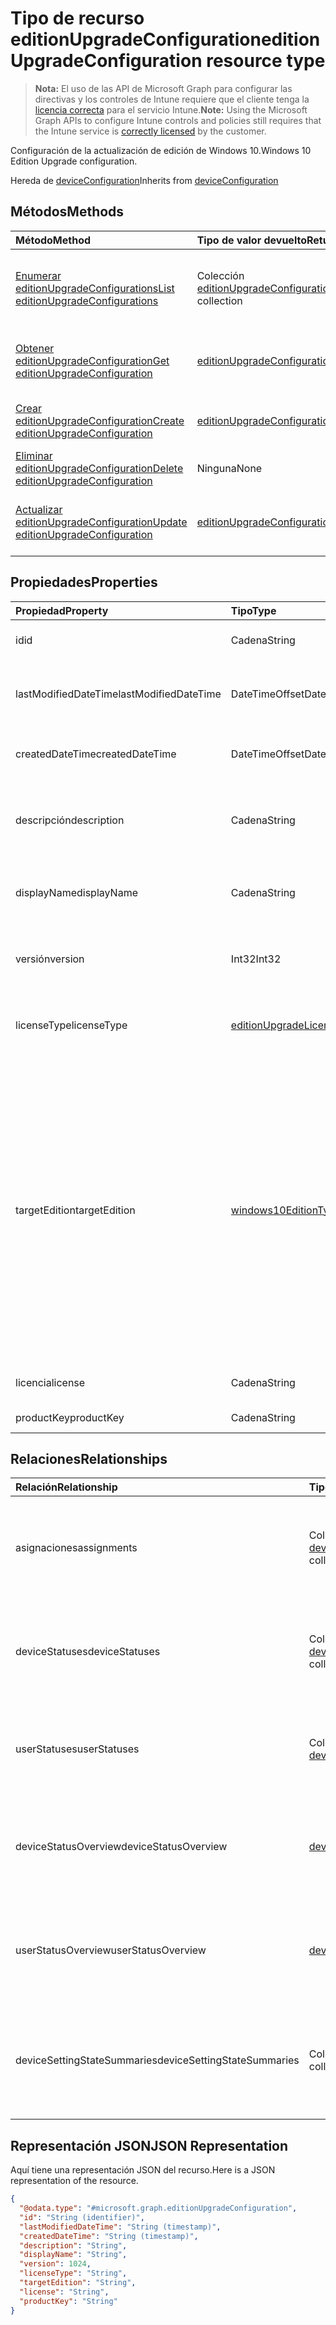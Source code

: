 # <a name="editionupgradeconfiguration-resource-type"></a><span data-ttu-id="69ca4-101">Tipo de recurso editionUpgradeConfiguration</span><span class="sxs-lookup"><span data-stu-id="69ca4-101">editionUpgradeConfiguration resource type</span></span>

> <span data-ttu-id="69ca4-102">**Nota:** El uso de las API de Microsoft Graph para configurar las directivas y los controles de Intune requiere que el cliente tenga la [licencia correcta](https://go.microsoft.com/fwlink/?linkid=839381) para el servicio Intune.</span><span class="sxs-lookup"><span data-stu-id="69ca4-102">**Note:** Using the Microsoft Graph APIs to configure Intune controls and policies still requires that the Intune service is [correctly licensed](https://go.microsoft.com/fwlink/?linkid=839381) by the customer.</span></span>

<span data-ttu-id="69ca4-103">Configuración de la actualización de edición de Windows 10.</span><span class="sxs-lookup"><span data-stu-id="69ca4-103">Windows 10 Edition Upgrade configuration.</span></span>

<span data-ttu-id="69ca4-104">Hereda de [deviceConfiguration](../resources/intune_deviceconfig_deviceconfiguration.md)</span><span class="sxs-lookup"><span data-stu-id="69ca4-104">Inherits from [deviceConfiguration](../resources/intune_deviceconfig_deviceconfiguration.md)</span></span>

## <a name="methods"></a><span data-ttu-id="69ca4-105">Métodos</span><span class="sxs-lookup"><span data-stu-id="69ca4-105">Methods</span></span>
|<span data-ttu-id="69ca4-106">Método</span><span class="sxs-lookup"><span data-stu-id="69ca4-106">Method</span></span>|<span data-ttu-id="69ca4-107">Tipo de valor devuelto</span><span class="sxs-lookup"><span data-stu-id="69ca4-107">Return Type</span></span>|<span data-ttu-id="69ca4-108">Descripción</span><span class="sxs-lookup"><span data-stu-id="69ca4-108">Description</span></span>|
|:---|:---|:---|
|[<span data-ttu-id="69ca4-109">Enumerar editionUpgradeConfigurations</span><span class="sxs-lookup"><span data-stu-id="69ca4-109">List editionUpgradeConfigurations</span></span>](../api/intune_deviceconfig_editionupgradeconfiguration_list.md)|<span data-ttu-id="69ca4-110">Colección [editionUpgradeConfiguration](../resources/intune_deviceconfig_editionupgradeconfiguration.md)</span><span class="sxs-lookup"><span data-stu-id="69ca4-110">[editionUpgradeConfiguration](../resources/intune_deviceconfig_editionupgradeconfiguration.md) collection</span></span>|<span data-ttu-id="69ca4-111">Enumere las propiedades y las relaciones de los objetos [editionUpgradeConfiguration](../resources/intune_deviceconfig_editionupgradeconfiguration.md).</span><span class="sxs-lookup"><span data-stu-id="69ca4-111">List properties and relationships of the [editionUpgradeConfiguration](../resources/intune_deviceconfig_editionupgradeconfiguration.md) objects.</span></span>|
|[<span data-ttu-id="69ca4-112">Obtener editionUpgradeConfiguration</span><span class="sxs-lookup"><span data-stu-id="69ca4-112">Get editionUpgradeConfiguration</span></span>](../api/intune_deviceconfig_editionupgradeconfiguration_get.md)|[<span data-ttu-id="69ca4-113">editionUpgradeConfiguration</span><span class="sxs-lookup"><span data-stu-id="69ca4-113">editionUpgradeConfiguration</span></span>](../resources/intune_deviceconfig_editionupgradeconfiguration.md)|<span data-ttu-id="69ca4-114">Lea las propiedades y las relaciones del objeto [editionUpgradeConfiguration](../resources/intune_deviceconfig_editionupgradeconfiguration.md).</span><span class="sxs-lookup"><span data-stu-id="69ca4-114">Read properties and relationships of the [editionUpgradeConfiguration](../resources/intune_deviceconfig_editionupgradeconfiguration.md) object.</span></span>|
|[<span data-ttu-id="69ca4-115">Crear editionUpgradeConfiguration</span><span class="sxs-lookup"><span data-stu-id="69ca4-115">Create editionUpgradeConfiguration</span></span>](../api/intune_deviceconfig_editionupgradeconfiguration_create.md)|[<span data-ttu-id="69ca4-116">editionUpgradeConfiguration</span><span class="sxs-lookup"><span data-stu-id="69ca4-116">editionUpgradeConfiguration</span></span>](../resources/intune_deviceconfig_editionupgradeconfiguration.md)|<span data-ttu-id="69ca4-117">Cree un objeto [editionUpgradeConfiguration](../resources/intune_deviceconfig_editionupgradeconfiguration.md).</span><span class="sxs-lookup"><span data-stu-id="69ca4-117">Create a new [editionUpgradeConfiguration](../resources/intune_deviceconfig_editionupgradeconfiguration.md) object.</span></span>|
|[<span data-ttu-id="69ca4-118">Eliminar editionUpgradeConfiguration</span><span class="sxs-lookup"><span data-stu-id="69ca4-118">Delete editionUpgradeConfiguration</span></span>](../api/intune_deviceconfig_editionupgradeconfiguration_delete.md)|<span data-ttu-id="69ca4-119">Ninguna</span><span class="sxs-lookup"><span data-stu-id="69ca4-119">None</span></span>|<span data-ttu-id="69ca4-120">Elimina un [editionUpgradeConfiguration](../resources/intune_deviceconfig_editionupgradeconfiguration.md).</span><span class="sxs-lookup"><span data-stu-id="69ca4-120">Deletes a [editionUpgradeConfiguration](../resources/intune_deviceconfig_editionupgradeconfiguration.md).</span></span>|
|[<span data-ttu-id="69ca4-121">Actualizar editionUpgradeConfiguration</span><span class="sxs-lookup"><span data-stu-id="69ca4-121">Update editionUpgradeConfiguration</span></span>](../api/intune_deviceconfig_editionupgradeconfiguration_update.md)|[<span data-ttu-id="69ca4-122">editionUpgradeConfiguration</span><span class="sxs-lookup"><span data-stu-id="69ca4-122">editionUpgradeConfiguration</span></span>](../resources/intune_deviceconfig_editionupgradeconfiguration.md)|<span data-ttu-id="69ca4-123">Actualice las propiedades de un objeto [editionUpgradeConfiguration](../resources/intune_deviceconfig_editionupgradeconfiguration.md).</span><span class="sxs-lookup"><span data-stu-id="69ca4-123">Update the properties of a [editionUpgradeConfiguration](../resources/intune_deviceconfig_editionupgradeconfiguration.md) object.</span></span>|

## <a name="properties"></a><span data-ttu-id="69ca4-124">Propiedades</span><span class="sxs-lookup"><span data-stu-id="69ca4-124">Properties</span></span>
|<span data-ttu-id="69ca4-125">Propiedad</span><span class="sxs-lookup"><span data-stu-id="69ca4-125">Property</span></span>|<span data-ttu-id="69ca4-126">Tipo</span><span class="sxs-lookup"><span data-stu-id="69ca4-126">Type</span></span>|<span data-ttu-id="69ca4-127">Descripción</span><span class="sxs-lookup"><span data-stu-id="69ca4-127">Description</span></span>|
|:---|:---|:---|
|<span data-ttu-id="69ca4-128">id</span><span class="sxs-lookup"><span data-stu-id="69ca4-128">id</span></span>|<span data-ttu-id="69ca4-129">Cadena</span><span class="sxs-lookup"><span data-stu-id="69ca4-129">String</span></span>|<span data-ttu-id="69ca4-130">Clave de la entidad.</span><span class="sxs-lookup"><span data-stu-id="69ca4-130">Key of the entity.</span></span> <span data-ttu-id="69ca4-131">Heredado de [deviceConfiguration](../resources/intune_deviceconfig_deviceconfiguration.md)</span><span class="sxs-lookup"><span data-stu-id="69ca4-131">Inherited from [deviceConfiguration](../resources/intune_deviceconfig_deviceconfiguration.md)</span></span>|
|<span data-ttu-id="69ca4-132">lastModifiedDateTime</span><span class="sxs-lookup"><span data-stu-id="69ca4-132">lastModifiedDateTime</span></span>|<span data-ttu-id="69ca4-133">DateTimeOffset</span><span class="sxs-lookup"><span data-stu-id="69ca4-133">DateTimeOffset</span></span>|<span data-ttu-id="69ca4-134">Fecha y hora en la que se modificó el objeto por última vez.</span><span class="sxs-lookup"><span data-stu-id="69ca4-134">DateTime the object was last modified.</span></span> <span data-ttu-id="69ca4-135">Heredado de [deviceConfiguration](../resources/intune_deviceconfig_deviceconfiguration.md)</span><span class="sxs-lookup"><span data-stu-id="69ca4-135">Inherited from [deviceConfiguration](../resources/intune_deviceconfig_deviceconfiguration.md)</span></span>|
|<span data-ttu-id="69ca4-136">createdDateTime</span><span class="sxs-lookup"><span data-stu-id="69ca4-136">createdDateTime</span></span>|<span data-ttu-id="69ca4-137">DateTimeOffset</span><span class="sxs-lookup"><span data-stu-id="69ca4-137">DateTimeOffset</span></span>|<span data-ttu-id="69ca4-138">Fecha y hora en la que se creó el objeto.</span><span class="sxs-lookup"><span data-stu-id="69ca4-138">DateTime the object was created.</span></span> <span data-ttu-id="69ca4-139">Heredado de [deviceConfiguration](../resources/intune_deviceconfig_deviceconfiguration.md)</span><span class="sxs-lookup"><span data-stu-id="69ca4-139">Inherited from [deviceConfiguration](../resources/intune_deviceconfig_deviceconfiguration.md)</span></span>|
|<span data-ttu-id="69ca4-140">descripción</span><span class="sxs-lookup"><span data-stu-id="69ca4-140">description</span></span>|<span data-ttu-id="69ca4-141">Cadena</span><span class="sxs-lookup"><span data-stu-id="69ca4-141">String</span></span>|<span data-ttu-id="69ca4-142">Descripción proporcionada por el administrador de la configuración del dispositivo.</span><span class="sxs-lookup"><span data-stu-id="69ca4-142">Admin provided description of the Device Configuration.</span></span> <span data-ttu-id="69ca4-143">Heredado de [deviceConfiguration](../resources/intune_deviceconfig_deviceconfiguration.md)</span><span class="sxs-lookup"><span data-stu-id="69ca4-143">Inherited from [deviceConfiguration](../resources/intune_deviceconfig_deviceconfiguration.md)</span></span>|
|<span data-ttu-id="69ca4-144">displayName</span><span class="sxs-lookup"><span data-stu-id="69ca4-144">displayName</span></span>|<span data-ttu-id="69ca4-145">Cadena</span><span class="sxs-lookup"><span data-stu-id="69ca4-145">String</span></span>|<span data-ttu-id="69ca4-146">Nombre proporcionado por el administrador de la configuración del dispositivo.</span><span class="sxs-lookup"><span data-stu-id="69ca4-146">Admin provided name of the device configuration.</span></span> <span data-ttu-id="69ca4-147">Heredado de [deviceConfiguration](../resources/intune_deviceconfig_deviceconfiguration.md)</span><span class="sxs-lookup"><span data-stu-id="69ca4-147">Inherited from [deviceConfiguration](../resources/intune_deviceconfig_deviceconfiguration.md)</span></span>|
|<span data-ttu-id="69ca4-148">versión</span><span class="sxs-lookup"><span data-stu-id="69ca4-148">version</span></span>|<span data-ttu-id="69ca4-149">Int32</span><span class="sxs-lookup"><span data-stu-id="69ca4-149">Int32</span></span>|<span data-ttu-id="69ca4-150">Versión de la configuración del dispositivo.</span><span class="sxs-lookup"><span data-stu-id="69ca4-150">Version of the device configuration.</span></span> <span data-ttu-id="69ca4-151">Heredado de [deviceConfiguration](../resources/intune_deviceconfig_deviceconfiguration.md)</span><span class="sxs-lookup"><span data-stu-id="69ca4-151">Inherited from [deviceConfiguration](../resources/intune_deviceconfig_deviceconfiguration.md)</span></span>|
|<span data-ttu-id="69ca4-152">licenseType</span><span class="sxs-lookup"><span data-stu-id="69ca4-152">licenseType</span></span>|[<span data-ttu-id="69ca4-153">editionUpgradeLicenseType</span><span class="sxs-lookup"><span data-stu-id="69ca4-153">editionUpgradeLicenseType</span></span>](../resources/intune_deviceconfig_editionupgradelicensetype.md)|<span data-ttu-id="69ca4-154">Tipo de licencia de actualización de edición.</span><span class="sxs-lookup"><span data-stu-id="69ca4-154">Edition Upgrade License Type.</span></span> <span data-ttu-id="69ca4-155">Los valores posibles son: `productKey` y `licenseFile`.</span><span class="sxs-lookup"><span data-stu-id="69ca4-155">Possible values are: `productKey`, `licenseFile`.</span></span>|
|<span data-ttu-id="69ca4-156">targetEdition</span><span class="sxs-lookup"><span data-stu-id="69ca4-156">targetEdition</span></span>|[<span data-ttu-id="69ca4-157">windows10EditionType</span><span class="sxs-lookup"><span data-stu-id="69ca4-157">windows10EditionType</span></span>](../resources/intune_deviceconfig_windows10editiontype.md)|<span data-ttu-id="69ca4-158">Edición de destino de la actualización de edición.</span><span class="sxs-lookup"><span data-stu-id="69ca4-158">Edition Upgrade Target Edition.</span></span> <span data-ttu-id="69ca4-159">Los valores posibles son: `windows10Enterprise`, `windows10EnterpriseN`, `windows10Education`, `windows10EducationN`, `windows10MobileEnterprise`, `windows10HolographicEnterprise`, `windows10Professional`, `windows10ProfessionalN`, `windows10ProfessionalEducation`, `windows10ProfessionalEducationN`, `windows10ProfessionalWorkstation` y `windows10ProfessionalWorkstationN`.</span><span class="sxs-lookup"><span data-stu-id="69ca4-159">Possible values are: `windows10Enterprise`, `windows10EnterpriseN`, `windows10Education`, `windows10EducationN`, `windows10MobileEnterprise`, `windows10HolographicEnterprise`, `windows10Professional`, `windows10ProfessionalN`, `windows10ProfessionalEducation`, `windows10ProfessionalEducationN`, `windows10ProfessionalWorkstation`, `windows10ProfessionalWorkstationN`.</span></span>|
|<span data-ttu-id="69ca4-160">licencia</span><span class="sxs-lookup"><span data-stu-id="69ca4-160">license</span></span>|<span data-ttu-id="69ca4-161">Cadena</span><span class="sxs-lookup"><span data-stu-id="69ca4-161">String</span></span>|<span data-ttu-id="69ca4-162">Contenido de archivo de actualización de edición.</span><span class="sxs-lookup"><span data-stu-id="69ca4-162">Edition Upgrade License File Content.</span></span>|
|<span data-ttu-id="69ca4-163">productKey</span><span class="sxs-lookup"><span data-stu-id="69ca4-163">productKey</span></span>|<span data-ttu-id="69ca4-164">Cadena</span><span class="sxs-lookup"><span data-stu-id="69ca4-164">String</span></span>|<span data-ttu-id="69ca4-165">Clave de producto de actualización de edición.</span><span class="sxs-lookup"><span data-stu-id="69ca4-165">Edition Upgrade Product Key.</span></span>|

## <a name="relationships"></a><span data-ttu-id="69ca4-166">Relaciones</span><span class="sxs-lookup"><span data-stu-id="69ca4-166">Relationships</span></span>
|<span data-ttu-id="69ca4-167">Relación</span><span class="sxs-lookup"><span data-stu-id="69ca4-167">Relationship</span></span>|<span data-ttu-id="69ca4-168">Tipo</span><span class="sxs-lookup"><span data-stu-id="69ca4-168">Type</span></span>|<span data-ttu-id="69ca4-169">Descripción</span><span class="sxs-lookup"><span data-stu-id="69ca4-169">Description</span></span>|
|:---|:---|:---|
|<span data-ttu-id="69ca4-170">asignaciones</span><span class="sxs-lookup"><span data-stu-id="69ca4-170">assignments</span></span>|<span data-ttu-id="69ca4-171">Colección [deviceConfigurationAssignment](../resources/intune_deviceconfig_deviceconfigurationassignment.md)</span><span class="sxs-lookup"><span data-stu-id="69ca4-171">[deviceConfigurationAssignment](../resources/intune_deviceconfig_deviceconfigurationassignment.md) collection</span></span>|<span data-ttu-id="69ca4-172">La lista de tareas para el perfil de configuración del dispositivo.</span><span class="sxs-lookup"><span data-stu-id="69ca4-172">The list of assignments for the device configuration profile.</span></span> <span data-ttu-id="69ca4-173">Heredado de [deviceConfiguration](../resources/intune_deviceconfig_deviceconfiguration.md)</span><span class="sxs-lookup"><span data-stu-id="69ca4-173">Inherited from [deviceConfiguration](../resources/intune_deviceconfig_deviceconfiguration.md)</span></span>|
|<span data-ttu-id="69ca4-174">deviceStatuses</span><span class="sxs-lookup"><span data-stu-id="69ca4-174">deviceStatuses</span></span>|<span data-ttu-id="69ca4-175">Colección [deviceConfigurationDeviceStatus](../resources/intune_deviceconfig_deviceconfigurationdevicestatus.md)</span><span class="sxs-lookup"><span data-stu-id="69ca4-175">[deviceConfigurationDeviceStatus](../resources/intune_deviceconfig_deviceconfigurationdevicestatus.md) collection</span></span>|<span data-ttu-id="69ca4-176">Estado de instalación de configuración del dispositivo por dispositivo.</span><span class="sxs-lookup"><span data-stu-id="69ca4-176">Device configuration installation status by device.</span></span> <span data-ttu-id="69ca4-177">Heredado de [deviceConfiguration](../resources/intune_deviceconfig_deviceconfiguration.md)</span><span class="sxs-lookup"><span data-stu-id="69ca4-177">Inherited from [deviceConfiguration](../resources/intune_deviceconfig_deviceconfiguration.md)</span></span>|
|<span data-ttu-id="69ca4-178">userStatuses</span><span class="sxs-lookup"><span data-stu-id="69ca4-178">userStatuses</span></span>|<span data-ttu-id="69ca4-179">Colección [deviceConfigurationUserStatus](../resources/intune_deviceconfig_deviceconfigurationuserstatus.md)</span><span class="sxs-lookup"><span data-stu-id="69ca4-179">[deviceConfigurationUserStatus](../resources/intune_deviceconfig_deviceconfigurationuserstatus.md) collection</span></span>|<span data-ttu-id="69ca4-180">Estado de instalación de configuración de dispositivo por usuario.</span><span class="sxs-lookup"><span data-stu-id="69ca4-180">Device configuration installation status by user.</span></span> <span data-ttu-id="69ca4-181">Heredado de [deviceConfiguration](../resources/intune_deviceconfig_deviceconfiguration.md)</span><span class="sxs-lookup"><span data-stu-id="69ca4-181">Inherited from [deviceConfiguration](../resources/intune_deviceconfig_deviceconfiguration.md)</span></span>|
|<span data-ttu-id="69ca4-182">deviceStatusOverview</span><span class="sxs-lookup"><span data-stu-id="69ca4-182">deviceStatusOverview</span></span>|[<span data-ttu-id="69ca4-183">deviceConfigurationDeviceOverview</span><span class="sxs-lookup"><span data-stu-id="69ca4-183">deviceConfigurationDeviceOverview</span></span>](../resources/intune_deviceconfig_deviceconfigurationdeviceoverview.md)|<span data-ttu-id="69ca4-184">Información general sobre el estado de dispositivos de la configuración de dispositivo. Heredado de [deviceConfiguration](../resources/intune_deviceconfig_deviceconfiguration.md)</span><span class="sxs-lookup"><span data-stu-id="69ca4-184">Device Configuration devices status overview Inherited from [deviceConfiguration](../resources/intune_deviceconfig_deviceconfiguration.md)</span></span>|
|<span data-ttu-id="69ca4-185">userStatusOverview</span><span class="sxs-lookup"><span data-stu-id="69ca4-185">userStatusOverview</span></span>|[<span data-ttu-id="69ca4-186">deviceConfigurationUserOverview</span><span class="sxs-lookup"><span data-stu-id="69ca4-186">deviceConfigurationUserOverview</span></span>](../resources/intune_deviceconfig_deviceconfigurationuseroverview.md)|<span data-ttu-id="69ca4-187">Información general sobre el estado de usuarios de la configuración de dispositivo. Heredado de [deviceConfiguration](../resources/intune_deviceconfig_deviceconfiguration.md)</span><span class="sxs-lookup"><span data-stu-id="69ca4-187">Device Configuration users status overview Inherited from [deviceConfiguration](../resources/intune_deviceconfig_deviceconfiguration.md)</span></span>|
|<span data-ttu-id="69ca4-188">deviceSettingStateSummaries</span><span class="sxs-lookup"><span data-stu-id="69ca4-188">deviceSettingStateSummaries</span></span>|<span data-ttu-id="69ca4-189">Colección [settingStateDeviceSummary](../resources/intune_deviceconfig_settingstatedevicesummary.md)</span><span class="sxs-lookup"><span data-stu-id="69ca4-189">[settingStateDeviceSummary](../resources/intune_deviceconfig_settingstatedevicesummary.md) collection</span></span>|<span data-ttu-id="69ca4-190">Resumen de dispositivo sobre el estado de configuración de la configuración de dispositivo. Heredado de [deviceConfiguration](../resources/intune_deviceconfig_deviceconfiguration.md)</span><span class="sxs-lookup"><span data-stu-id="69ca4-190">Device Configuration Setting State Device Summary Inherited from [deviceConfiguration](../resources/intune_deviceconfig_deviceconfiguration.md)</span></span>|

## <a name="json-representation"></a><span data-ttu-id="69ca4-191">Representación JSON</span><span class="sxs-lookup"><span data-stu-id="69ca4-191">JSON Representation</span></span>
<span data-ttu-id="69ca4-192">Aquí tiene una representación JSON del recurso.</span><span class="sxs-lookup"><span data-stu-id="69ca4-192">Here is a JSON representation of the resource.</span></span>
<!-- {
  "blockType": "resource",
  "keyProperty": "id",
  "@odata.type": "microsoft.graph.editionUpgradeConfiguration"
}
-->
``` json
{
  "@odata.type": "#microsoft.graph.editionUpgradeConfiguration",
  "id": "String (identifier)",
  "lastModifiedDateTime": "String (timestamp)",
  "createdDateTime": "String (timestamp)",
  "description": "String",
  "displayName": "String",
  "version": 1024,
  "licenseType": "String",
  "targetEdition": "String",
  "license": "String",
  "productKey": "String"
}
```



